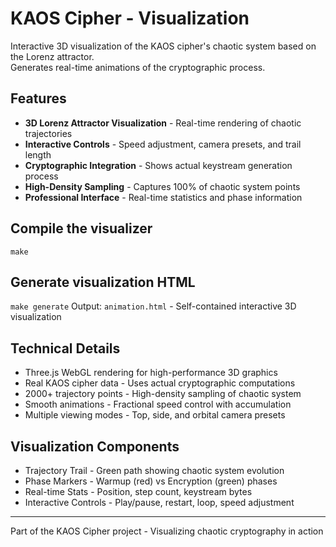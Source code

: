# KAOS Cipher - Visualization

Interactive 3D visualization of the KAOS cipher's chaotic system based on the Lorenz attractor.  
Generates real-time animations of the cryptographic process.

## Features

- **3D Lorenz Attractor Visualization** - Real-time rendering of chaotic trajectories
- **Interactive Controls** - Speed adjustment, camera presets, and trail length
- **Cryptographic Integration** - Shows actual keystream generation process
- **High-Density Sampling** - Captures 100% of chaotic system points
- **Professional Interface** - Real-time statistics and phase information

## Compile the visualizer
`make`
## Generate visualization HTML
`make generate`
Output: `animation.html` - Self-contained interactive 3D visualization

## Technical Details

- Three.js WebGL rendering for high-performance 3D graphics
- Real KAOS cipher data - Uses actual cryptographic computations
- 2000+ trajectory points - High-density sampling of chaotic system
- Smooth animations - Fractional speed control with accumulation
- Multiple viewing modes - Top, side, and orbital camera presets

## Visualization Components

- Trajectory Trail - Green path showing chaotic system evolution
- Phase Markers - Warmup (red) vs Encryption (green) phases
- Real-time Stats - Position, step count, keystream bytes
- Interactive Controls - Play/pause, restart, loop, speed adjustment


---
Part of the KAOS Cipher project - Visualizing chaotic cryptography in action
